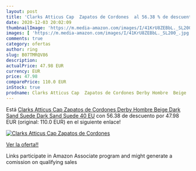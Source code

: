 ```yaml
---
layout: post
title: 'Clarks Atticus Cap  Zapatos de Cordones  al 56.38 % de descuento'
date: 2020-12-03 20:02:09
thumbnailImage: 'https://m.media-amazon.com/images/I/41KrU8ZEBbL._SL200_.jpg'
images: [ 'https://m.media-amazon.com/images/I/41KrU8ZEBbL._SL200_.jpg' ]
comments: true
category: ofertas
author: ring
slug: B07TMRQV86
description:
actualPrice: 47.98 EUR
currency: EUR
price: 47.98
comparePrice: 110.0 EUR
inStock: true
prodname: Clarks Atticus Cap  Zapatos de Cordones Derby Hombre  Beige  Dark Sand Suede Dark Sand Suede   40 EU
---
```


Está [Clarks Atticus Cap  Zapatos de Cordones Derby Hombre  Beige  Dark Sand Suede Dark Sand Suede   40 EU](https://www.amazon.es/dp/B07TMRQV86/?tag=tolees-21) con 56.38 de descuento por 47.98 EUR (original: 110.0 EUR) en el siguiente enlace!

[![Clarks Atticus Cap  Zapatos de Cordones ](https://m.media-amazon.com/images/I/41KrU8ZEBbL._SL200_.jpg)](https://www.amazon.es/dp/B07TMRQV86/?tag=tolees-21)

[Ver la oferta!!](https://www.amazon.es/dp/B07TMRQV86/?tag=tolees-21)

Links participate in Amazon Associate program and might generate a comission on qualifying sales


